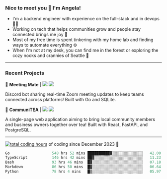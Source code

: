### Nice to meet you 👋 I'm Angela!

- I'm a backend engineer with experience on the full-stack and in devops 👩‍💻
- Working on tech that helps communities grow and people stay connected brings me joy 🤝
- Most of my free time is spent tinkering with my home lab and finding ways to automate everything ⚙️
- When I'm not at my desk, you can find me in the forest or exploring the cozy nooks and crannies of Seattle 🧋

---

### Recent Projects

👾 **Meeting Mate** | [![](https://img.shields.io/badge/Code-violet.svg?style=flat-square)](https://github.com/angelajfisher/meeting-mate) [![](https://img.shields.io/badge/Site-violet.svg?style=flat-square)](https://angelajfisher.com/projects/meeting-mate)

Discord bot sharing real-time Zoom meeting updates to keep teams connected across platforms! Built with Go and SQLite.

🍵 **CommuniTEA** | [![](https://img.shields.io/badge/Code-green.svg?style=flat-square)](https://gitlab.com/angelajfisher/communiTEA) [![](https://img.shields.io/badge/Demo-green.svg?style=flat-square)](https://angelajfisher.gitlab.io/communiTEA/)

A single-page web application aiming to bring local community members and business owners together over tea!  Built with React, FastAPI, and PostgreSQL.

---

<a href="https://wakatime.com/@018c1e94-8745-411f-aea1-f33be044d952"><img src="https://wakatime.com/badge/user/018c1e94-8745-411f-aea1-f33be044d952.svg?style=flat-square" alt="total coding hours" /></a> of coding since December 2023 🌊<br>
<!--START_SECTION:waka-->

```go
Go                   548 hrs 52 mins ██████████▓░░░░░░░░░░░░░░   42.00 %
TypeScript           146 hrs 42 mins ██▓░░░░░░░░░░░░░░░░░░░░░░   11.23 %
Bash                 93 hrs 46 mins  █▓░░░░░░░░░░░░░░░░░░░░░░░   07.18 %
Markdown             86 hrs 50 mins  █▓░░░░░░░░░░░░░░░░░░░░░░░   06.64 %
Python               78 hrs 4 mins   █▒░░░░░░░░░░░░░░░░░░░░░░░   05.97 %
```

<!--END_SECTION:waka--> 
